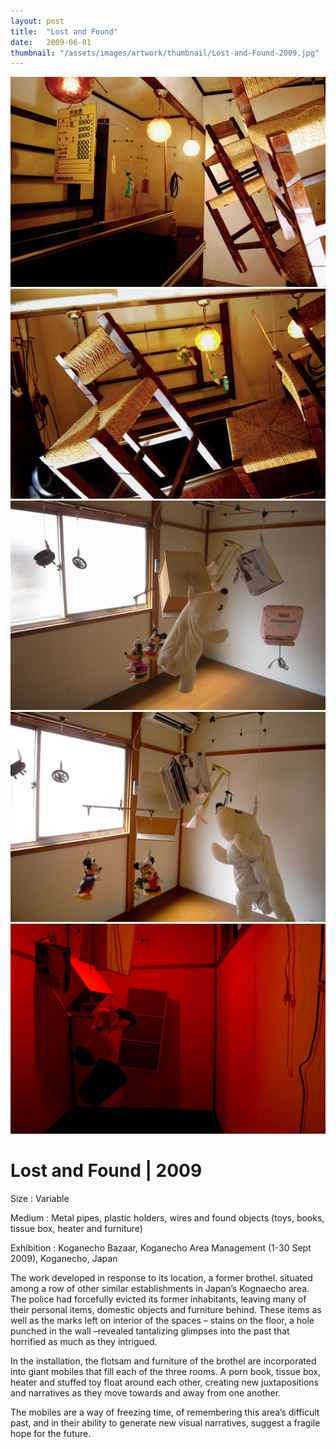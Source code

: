 ```yaml
---
layout: post
title:  "Lost and Found"
date:   2009-06-01
thumbnail: "/assets/images/artwork/thumbnail/Lost-and-Found-2009.jpg"
---
```


![My image Name](/assets/images/artwork/Lost-and-Found_01.jpg)
![My image Name](/assets/images/artwork/Lost-and-Found_02.jpg)
![My image Name](/assets/images/artwork/Lost-and-Found_03.jpg)
![My image Name](/assets/images/artwork/Lost-and-Found_04.jpg)
![My image Name](/assets/images/artwork/Lost-and-Found_05.jpg)

# Lost and Found | 2009

Size
: Variable

Medium
: Metal pipes, plastic holders, wires and found objects (toys, books, tissue box, heater and furniture)

Exhibition
: Koganecho Bazaar, Koganecho Area Management (1-30 Sept 2009), Koganecho, Japan

The work developed in response to its location, a former brothel. situated among a row of other similar establishments in Japan’s Kognaecho area.  The police had forcefully evicted its former inhabitants, leaving many of their personal items, domestic objects and furniture behind.  These items as well as the marks left on interior of the spaces – stains on the floor, a hole punched in the wall –revealed tantalizing glimpses into the past that horrified as much as they intrigued.

In the installation, the flotsam and furniture of the brothel are incorporated into giant mobiles that fill each of the three rooms.  A porn book, tissue box, heater and stuffed toy float around each other, creating new juxtapositions and narratives as they move towards and away from one another.

The mobiles are a way of freezing time, of remembering this area’s difficult past, and in their ability to generate new visual narratives, suggest a fragile hope for the future.